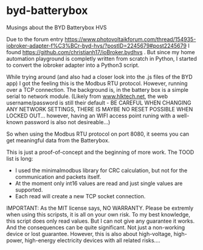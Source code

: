 # byd-batterybox
Musings about the BYD Batterybox HVS

Due to the forum entry https://www.photovoltaikforum.com/thread/154935-iobroker-adapter-f%C3%BCr-byd-hvs/?postID=2245679#post2245679 I found https://github.com/christianh17/ioBroker.bydhvs . But since my home automation playground is completly written from scratch in Python, I started to convert the iobroker adapter into a Python3 script. 

While trying around (and also had a closer look into the .js files of the BYD app) I got the feeling this is the Modbus RTU protocol. However, running over a TCP connection. The background is, in the battery box is a simple serial to network module. (Likely from www.hlktech.net, the web username/password is still their default - BE CAREFUL WHEN CHANGING ANY NETWORK SETTINGS, THERE IS MAYBE NO RESET POSSIBLE WHEN LOCKED OUT... however, having an WIFI access point runing with a well-known password is also not desireable...) 

So when using the Modbus RTU protocol on port 8080, it seems you can get meaningful data from the Batterybox. 

This is just a proof-of-concept and the beginning of more work. The TOOD list is long:

* I used the minimalmodbus library for CRC calculation, but not for the communication and packets itself.
* At the moment only int16 values are read and just single values are supported.
* Each read will create a new TCP socket connection.

IMPORTANT: As the MIT license says, NO WARRANTY. Please be extremly when using this scripsts, it is all on your own risk. To my best knowledge, this script does only read values. But I can not give any guarantee it works. And the consequences can be quite significant. Not just a non-working device or lost guarantee. However, this is also about high-voltage, high-power, high-energy electricity devices with all related risks....
